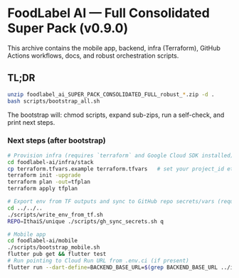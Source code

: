 # FoodLabel AI — Full Consolidated Super Pack (v0.9.0)

This archive contains the mobile app, backend, infra (Terraform), GitHub Actions workflows,
docs, and robust orchestration scripts.

## TL;DR
```bash
unzip foodlabel_ai_SUPER_PACK_CONSOLIDATED_FULL_robust_*.zip -d .
bash scripts/bootstrap_all.sh
```
The bootstrap will: chmod scripts, expand sub-zips, run a self-check, and print next steps.

### Next steps (after bootstrap)
```bash
# Provision infra (requires `terraform` and Google Cloud SDK installed)
cd foodlabel-ai/infra/stack
cp terraform.tfvars.example terraform.tfvars   # set your project_id etc.
terraform init -upgrade
terraform plan -out=tfplan 
terraform apply tfplan

# Export env from TF outputs and sync to GitHub repo secrets/vars (requires `gh auth login`)
cd ../../..
./scripts/write_env_from_tf.sh
REPO=IthaiS/unique ./scripts/gh_sync_secrets.sh q

# Mobile app
cd foodlabel-ai/mobile
./scripts/bootstrap_mobile.sh
flutter pub get && flutter test
# Run pointing to Cloud Run URL from .env.ci (if present)
flutter run --dart-define=BACKEND_BASE_URL=$(grep BACKEND_BASE_URL ../infra/.env.ci | cut -d= -f2)
```
